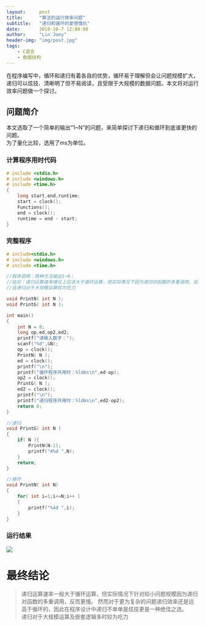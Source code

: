 ```yaml
---
layout:     post
title:      "算法的运行效率问题"
subtitle:   "递归和循环的爱恨情仇"
date:       2018-10-7 12:00:00
author:     "Lin Joey"
header-img: "img/post.jpg"
tags:
    - C语言
    - 数据结构
---
```

在程序编写中，循环和递归有着各自的优势，循环易于理解但会让问题规模扩大，递归可以炫技、清晰明了但不易阅读，且受限于大规模的数据问题。本文将对运行效率问题做一个探讨。

## 问题简介 ##
本文选取了一个简单的输出“1~N”的问题，来简单探讨下递归和循环到底谁更快的问题。  
为了量化比较，选用了ms为单位。  
### 计算程序用时代码 ###
```c
# include <stdio.h>
# include <windows.h>
# include <time.h>
{
	long start,end,runtime;
	start = clock();
	Functions();
	end = clock();
	runtime = end - start;
}
```
### 完整程序 ###
```c
# include<stdio.h>
# include <windows.h>
# include <time.h>

//程序说明：两种方法输出1~N； 
//结论：递归运算速率理论上应该大于循环运算，但实际情况下因为递归对函数的多重调用，反而更慢
//且递归对于大规模运算较为吃力 

void PrintN( int N );
void PrintG( int N );

int main()
{
	int N = 0;
	long op,ed,op2,ed2;
	printf("请输入数字：");
	scanf("%d",&N);
	op = clock();
	PrintN( N );
	ed = clock();
	printf("\n");
	printf("循环程序共用时：%ldms\n",ed-op);
	op2 = clock();
	PrintG( N );
	ed2 = clock();
	printf("\n");
	printf("递归程序共用时：%ldms\n",ed2-op2);
	return 0;
}

//递归 
void PrintG( int N )
{
	if( N ){
		PrintN(N-1);
		printf("4%d ",N); 
	}
	return;
}

//循环
void PrintN( int N)
{
	for( int i=1;i<=N;i++ )
	{
		printf("%4d ",i);
	}
} 
```

### 运行结果 ###
![](https://linjoey-image.oss-cn-beijing.aliyuncs.com/运行效率截图.jpg)

# 最终结论 #
> 递归运算速率一般大于循环运算，但实际情况下针对较小问题规模因为递归对函数的多重调用，反而更慢。
> 然而对于更为复杂的问题递归效率还是远高于循环的，因此在程序设计中递归不单单是炫技更是一种绝佳之选。  
> 递归对于大规模运算及嵌套逻辑多时较为吃力
